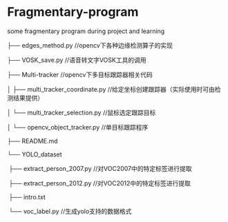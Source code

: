 # Fragmentary-program
some fragmentary program during project and learning

├── edges_method.py                 //opencv下各种边缘检测算子的实现

├── VOSK_save.py                    //语音转文字VOSK工具的调用

├── Multi-tracker										//opencv下多目标跟踪器相关代码

│   ├── multi_tracker_coordinate.py		//给定坐标创建跟踪器（实际使用时可由检测结果提供）

│   └── multi_tracker_selection.py			//鼠标选定跟踪目标

│   └── opencv_object_tracker.py				//单目标跟踪程序

├── README.md

└── YOLO_dataset

​    ├── extract_person_2007.py					//对VOC2007中的特定标签进行提取

​    ├── extract_person_2012.py					//对VOC2012中的特定标签进行提取

​    ├── intro.txt

​    └── voc_label.py										//生成yolo支持的数据格式
